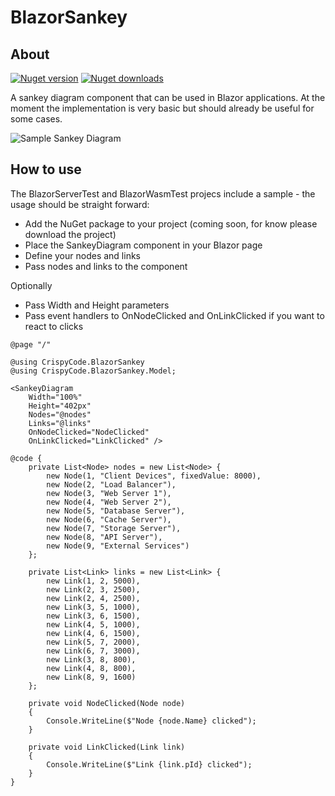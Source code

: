 # BlazorSankey

## About

[![Nuget version](https://img.shields.io/nuget/v/CrispyCode.BlazorSankey?color=ff4081&label=nuget%20version&logo=nuget&style=flat-square)](https://www.nuget.org/packages/CrispyCode.BlazorSankey/)
[![Nuget downloads](https://img.shields.io/nuget/dt/CrispyCode.BlazorSankey?color=ff4081&label=nuget%20downloads&logo=nuget&style=flat-square)](https://www.nuget.org/packages/CrispyCode.BlazorSankey/)

A sankey diagram component that can be used in Blazor applications. At the moment the implementation is very basic but should already be useful for some cases.

![Sample Sankey Diagram](https://raw.githubusercontent.com/crispycode-net/BlazorSankey/master/Blazor-Sankey-Diagram.jpg)

## How to use

The BlazorServerTest and BlazorWasmTest projecs include a sample - the usage should be straight forward:
- Add the NuGet package to your project (coming soon, for know please download the project)
- Place the SankeyDiagram component in your Blazor page
- Define your nodes and links
- Pass nodes and links to the component

Optionally
- Pass Width and Height parameters
- Pass event handlers to OnNodeClicked and OnLinkClicked if you want to react to clicks

```
@page "/"

@using CrispyCode.BlazorSankey
@using CrispyCode.BlazorSankey.Model;

<SankeyDiagram 
    Width="100%" 
    Height="402px" 
    Nodes="@nodes" 
    Links="@links" 
    OnNodeClicked="NodeClicked" 
    OnLinkClicked="LinkClicked" />

@code {
    private List<Node> nodes = new List<Node> {
        new Node(1, "Client Devices", fixedValue: 8000),
        new Node(2, "Load Balancer"),
        new Node(3, "Web Server 1"),
        new Node(4, "Web Server 2"),
        new Node(5, "Database Server"),
        new Node(6, "Cache Server"),
        new Node(7, "Storage Server"),
        new Node(8, "API Server"),
        new Node(9, "External Services")
    };

    private List<Link> links = new List<Link> {
        new Link(1, 2, 5000),
        new Link(2, 3, 2500),
        new Link(2, 4, 2500),
        new Link(3, 5, 1000),
        new Link(3, 6, 1500),
        new Link(4, 5, 1000),
        new Link(4, 6, 1500),
        new Link(5, 7, 2000),
        new Link(6, 7, 3000),
        new Link(3, 8, 800),
        new Link(4, 8, 800),
        new Link(8, 9, 1600)
    };
    
    private void NodeClicked(Node node)
    {
        Console.WriteLine($"Node {node.Name} clicked");
    }

    private void LinkClicked(Link link)
    {
        Console.WriteLine($"Link {link.pId} clicked");
    }
}
```
